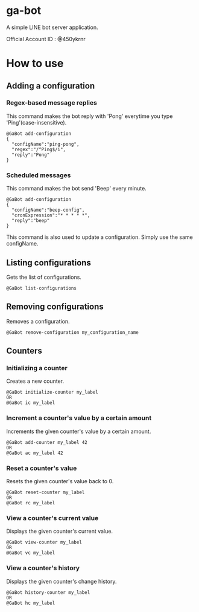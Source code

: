 # ga-bot
A simple LINE bot server application.

Official Account ID : @450ykrnr

# How to use
## Adding a configuration
### Regex-based message replies
This command makes the bot reply with 'Pong' everytime you type 'Ping'(case-insensitive).
```
@GaBot add-configuration
{
  "configName":"ping-pong",
  "regex":"/^Ping$/i",
  "reply":"Pong"
}
```

### Scheduled messages
This command makes the bot send 'Beep' every minute.
```
@GaBot add-configuration
{
  "configName":"beep-config",
  "cronExpression":"* * * * *",
  "reply":"beep"
}
```

This command is also used to update a configuration. Simply use the same configName.

## Listing configurations
Gets the list of configurations.
```
@GaBot list-configurations
```

## Removing configurations
Removes a configuration.
```
@GaBot remove-configuration my_configuration_name
```

## Counters
### Initializing a counter
Creates a new counter.
```
@GaBot initialize-counter my_label
OR
@GaBot ic my_label
```

### Increment a counter's value by a certain amount
Increments the given counter's value by a certain amount.
```
@GaBot add-counter my_label 42
OR
@GaBot ac my_label 42
```

### Reset a counter's value
Resets the given counter's value back to 0.
```
@GaBot reset-counter my_label
OR
@GaBot rc my_label
```

### View a counter's current value
Displays the given counter's current value.
```
@GaBot view-counter my_label
OR
@GaBot vc my_label
```

### View a counter's history
Displays the given counter's change history.
```
@GaBot history-counter my_label
OR
@GaBot hc my_label
```
